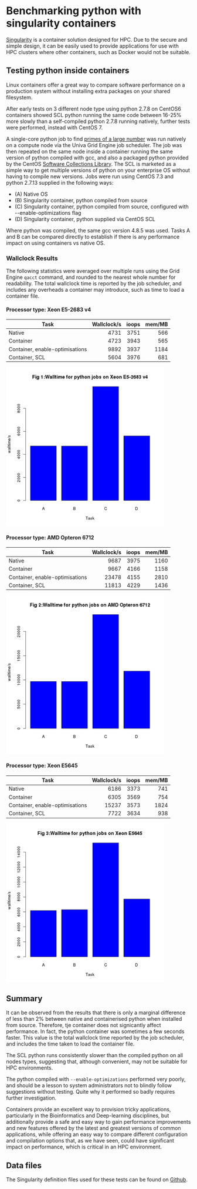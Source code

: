 # Benchmarking python with singularity containers

[Singularity](http://singularity.lbl.gov/) is a container solution designed for HPC.
Due to the secure and simple design, it can be easily used to provide
applications for use with HPC clusters where other containers, such as Docker
would not be suitable.

## Testing python inside containers

Linux containers offer a great way to compare software performance on a production system without installing extra packages on your shared filesystem.

After early tests on 3 different node type using python 2.7.8 on CentOS6 containers showed SCL python running the same code between 16-25% more slowly than a self-compiled python 2.7.8 running natively, further tests were performed, instead with CentOS 7.

A single-core python job to find [primes of a large number](https://github.com/sbutcher/python_test/blob/master/python_prime2.py) was run natively on a compute node via the Univa Grid Engine job scheduler. The job was then repeated on the same node inside a container running the same version of python compiled with gcc, and also a packaged python provided by the CentOS [Software Collections Library](https://wiki.centos.org/AdditionalResources/Repositories/SCL). The SCL is marketed as a simple way to get multiple versions of python on your enterprise OS without having to compile new versions. Jobs were run using CentOS 7.3 and python 2.7.13 supplied in the following ways:

* (A) Native OS
* (B) Singularity container, python compiled from source
* (C) Singularity container, python compiled from source, configured with --enable-optimizations flag
* (D) Singularity container, python supplied via  CentOS SCL

Where python was compiled, the same gcc version 4.8.5 was used. Tasks A and B can be compared directly to establish if there is any performance impact on using containers vs native OS.

### Wallclock Results

The following statistics were averaged over multiple runs using the Grid Engine `qacct` command, and rounded to the nearest whole number for readability. The total wallclock time is reported by the job scheduler, and includes any overheads a container may introduce, such as time to load a container file.

#### Processor type: Xeon E5-2683 v4

| Task | Wallclock/s | ioops | mem/MB |
| --- | ----:   | ---: | ----: |
| Native  | 4731 | 3751 | 566 |
| Container  | 4723 | 3943 | 565 |
| Container, enable-optimisations | 9892 | 3937 | 1184 |
| Container, SCL  | 5604| 3976 | 681 |

![nxv chart](./nxv.png)

#### Processor type: AMD Opteron 6712

| Task | Wallclock/s | ioops | mem/MB   |
| ---| -----:  | ---: | ----: |
| Native  | 9687    | 3975  | 1160 |
| Container  | 9667    | 4166  | 1158 |
| Container, enable-optimisations  | 23478   | 4155  | 2810 |
| Container, SCL  | 11813   | 4229  | 1436 |

![ccn chart](./ccn.png)

#### Processor type: Xeon E5645

| Task | Wallclock/s | ioops  | mem/MB   |
| -----| -----: | ----: | ----: |
| Native  | 6186   | 3373  | 741  |
| Container  | 6305   | 3569  | 754  |
| Container, enable-optimisations  | 15237  | 3573  | 1824 |
| Container, SCL  | 7722   | 3634  | 938  |

![dn chart](./dn.png)

## Summary

It can be observed from the results that there is only a marginal difference of less than 2% between native and containerised python when installed from source. Therefore, tje container does not signicantly affect performance. In fact, the python container was sometimes a few seconds faster. This value is the total wallclock time reported by the job scheduler, and includes the time taken to load the container file.

The SCL python runs consistently slower than the compiled python on all nodes types, suggesting that, although convenient, may not be suitable for HPC environments.

The python compiled with `--enable-optimizations` performed very poorly, and should be a lesson to system administrators not to blindly follow suggestions without testing. Quite why it performed so badly requires further investigation.

Containers provide an excellent way to provision tricky applications, particularly in the Bioinformatics and Deep-learning disciplines, but additionally provide a safe and easy way to gain performance improvements and new features offered by the latest and greatest versions of common applications, while offering an easy way to compare different configuration and compilation options that, as we have seen, could have significant impact on performance, which is critical in an HPC environment.

## Data files

The Singularity definition files used for these tests can be found on [Github](https://github.com/sbutcher/python_test).
